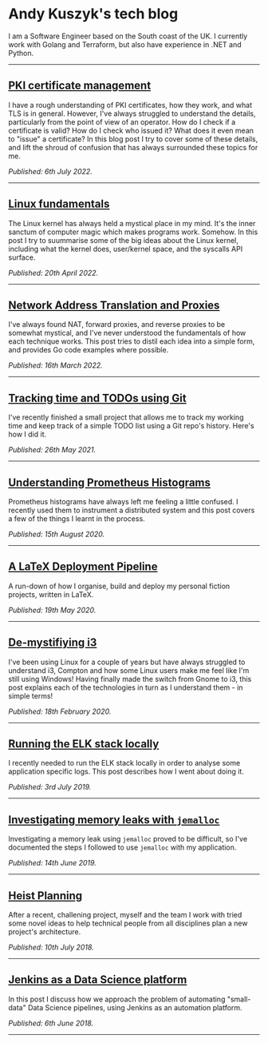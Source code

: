 # Andy Kuszyk's tech blog
I am a Software Engineer based on the South coast of the UK. I currently work with Golang and Terraform, but also have experience in .NET and Python.

---
## [PKI certificate management](./2022-07-06-pki-certificate-management.md)
I have a rough understanding of PKI certificates, how they work, and what TLS is
in general. However, I've always struggled to understand the details,
particularly from the point of view of an operator. How do I check if a
certificate is valid? How do I check who issued it? What does it even mean to
"issue" a certificate? In this blog post I try to cover some of these details,
and lift the shroud of confusion that has always surrounded these topics for me.

*Published: 6th July 2022.*

---
## [Linux fundamentals](./2022-04-20-linux-fundamentals.md)
The Linux kernel has always held a mystical place in my mind. It's the inner sanctum of computer magic which makes programs work. Somehow. In this post I try to suummarise some of the big ideas about the Linux kernel, including what the kernel does, user/kernel space, and the syscalls API surface.

*Published: 20th April 2022.*

---
## [Network Address Translation and Proxies](./2022-03-16-nat-and-proxies.md)
I've always found NAT, forward proxies, and reverse proxies to be somewhat mystical, and I've never understood the fundamentals of how each technique works. This post tries to distil each idea into a simple form, and provides Go code examples where possible.

*Published: 16th March 2022.*

---
## [Tracking time and TODOs using Git](./2021-05-26-git-track.md)
I've recently finished a small project that allows me to track my working time and keep track of a simple TODO list using a Git repo's history. Here's how I did it.

*Published: 26th May 2021.*

---
## [Understanding Prometheus Histograms](2020-07-24-prometheus-histograms.md)
Prometheus histograms have always left me feeling a little confused. I recently used them to instrument a distributed system and this post covers a few of the things I learnt in the process.

*Published: 15th August 2020.*

---
## [A LaTeX Deployment Pipeline](2020-05-19-latex-deployment-pipeline.md)
A run-down of how I organise, build and deploy my personal fiction projects, written in LaTeX.

*Published: 19th May 2020.*

---
## [De-mystifiying i3](2020-02-18-demystifying-i3.md)
I've been using Linux for a couple of years but have always struggled to understand i3, Compton and how some Linux users make me feel like I'm still using Windows! Having finally made the switch from Gnome to i3, this post explains each of the technologies in turn as I understand them - in simple terms!

*Published: 18th February 2020.*

---
## [Running the ELK stack locally](2019-07-03-local-elk.md)
I recently needed to run the ELK stack locally in order to analyse some application specific logs. This post describes how I went about doing it.

*Published: 3rd July 2019.*

---
## [Investigating memory leaks with `jemalloc`](2019-06-14-jemalloc-memory-leak-investigation.md)
Investigating a memory leak using `jemalloc` proved to be difficult, so I've documented the steps I followed to use `jemalloc` with my application.

*Published: 14th June 2019.*

---
## [Heist Planning](2018-07-10-heist-planning.md)
After a recent, challening project, myself and the team I work with tried some novel ideas to help technical people from all disciplines plan a new project's architecture.

*Published: 10th July 2018.*

---
## [Jenkins as a Data Science platform](./2018-06-20-jenkins-as-a-data-science-platform.md)
In this post I discuss how we approach the problem of automating "small-data" Data Science pipelines, using Jenkins as an automation platform.

*Published: 6th June 2018.*

---
